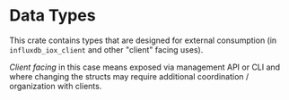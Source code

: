 # Data Types

This crate contains types that are designed for external consumption (in `influxdb_iox_client` and other "client" facing uses).

*Client facing* in this case means exposed via management API or CLI and where changing the structs may require additional coordination / organization with clients.
